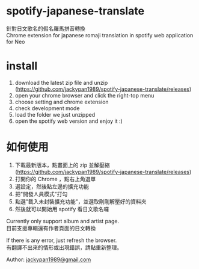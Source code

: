 # spotify-japanese-translate
針對日文歌名的假名羅馬拼音轉換  
Chrome extension for japanese romaji translation in spotify web application for Neo

# install
1. download the latest zip file and unzip (https://github.com/jackypan1989/spotify-japanese-translate/releases)
2. open your chrome browser and click the right-top menu
3. choose setting and chrome extension
4. check development mode
5. load the folder we just unzipped
6. open the spotify web version and enjoy it :)

# 如何使用
1. 下載最新版本，點畫面上的 zip 並解壓縮 (https://github.com/jackypan1989/spotify-japanese-translate/releases)
2. 打開你的 Chrome ，點右上角選單
3. 選設定，然後點左邊的擴充功能
4. 把"開發人員模式"打勾
5. 點選"載入未封裝擴充功能"，並選取剛剛解壓好的資料夾
6. 然後就可以開始用 spotify 看日文歌名囉

Currently only support album and artist page.  
目前支援專輯還有作者頁面的日文轉換

If there is any error, just refresh the browser.  
有翻譯不出來的情形或出現錯誤，請點重新整理。  

Author: jackypan1989@gmail.com
